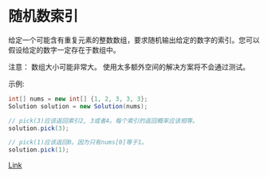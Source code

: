 <h1>随机数索引</h1>

给定一个可能含有重复元素的整数数组，要求随机输出给定的数字的索引。您可以假设给定的数字一定存在于数组中。

注意：
数组大小可能非常大。 使用太多额外空间的解决方案将不会通过测试。

示例:
```java
int[] nums = new int[] {1, 2, 3, 3, 3};
Solution solution = new Solution(nums);

// pick(3)应该返回索引2, 3或者4。每个索引的返回概率应该相等。
solution.pick(3);

// pick(1)应该返回0。因为只有nums[0]等于1。
solution.pick(1);
```

[Link](https://leetcode-cn.com/problems/random-pick-index/)